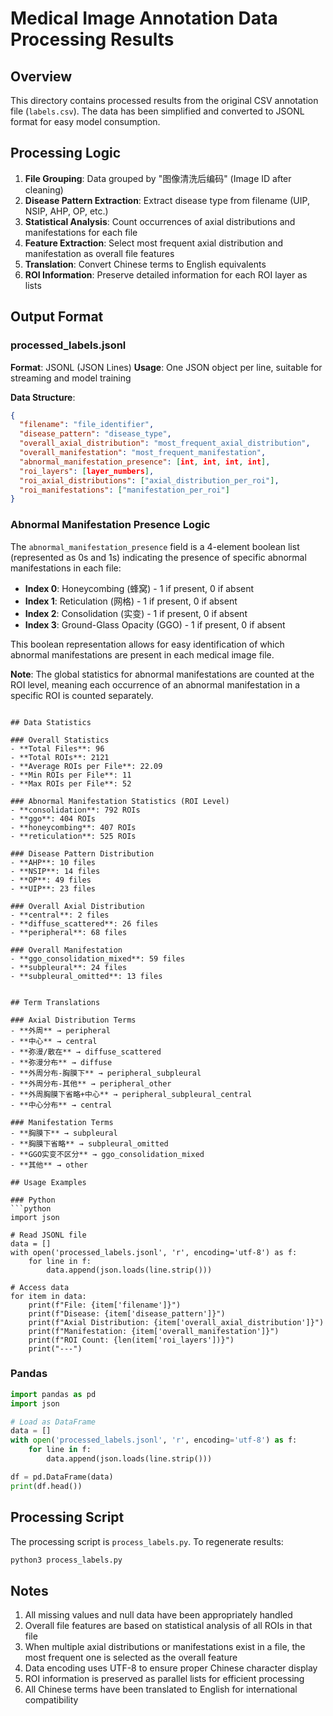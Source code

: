 # Medical Image Annotation Data Processing Results

## Overview

This directory contains processed results from the original CSV annotation file (`labels.csv`). The data has been simplified and converted to JSONL format for easy model consumption.

## Processing Logic

1. **File Grouping**: Data grouped by "图像清洗后编码" (Image ID after cleaning)
2. **Disease Pattern Extraction**: Extract disease type from filename (UIP, NSIP, AHP, OP, etc.)
3. **Statistical Analysis**: Count occurrences of axial distributions and manifestations for each file
4. **Feature Extraction**: Select most frequent axial distribution and manifestation as overall file features
5. **Translation**: Convert Chinese terms to English equivalents
6. **ROI Information**: Preserve detailed information for each ROI layer as lists

## Output Format

### processed_labels.jsonl
**Format**: JSONL (JSON Lines)
**Usage**: One JSON object per line, suitable for streaming and model training

**Data Structure**:
```json
{
  "filename": "file_identifier",
  "disease_pattern": "disease_type",
  "overall_axial_distribution": "most_frequent_axial_distribution",
  "overall_manifestation": "most_frequent_manifestation",
  "abnormal_manifestation_presence": [int, int, int, int],
  "roi_layers": [layer_numbers],
  "roi_axial_distributions": ["axial_distribution_per_roi"],
  "roi_manifestations": ["manifestation_per_roi"]
}
```

### Abnormal Manifestation Presence Logic
The `abnormal_manifestation_presence` field is a 4-element boolean list (represented as 0s and 1s) indicating the presence of specific abnormal manifestations in each file:
- **Index 0**: Honeycombing (蜂窝) - 1 if present, 0 if absent
- **Index 1**: Reticulation (网格) - 1 if present, 0 if absent  
- **Index 2**: Consolidation (实变) - 1 if present, 0 if absent
- **Index 3**: Ground-Glass Opacity (GGO) - 1 if present, 0 if absent

This boolean representation allows for easy identification of which abnormal manifestations are present in each medical image file.

**Note**: The global statistics for abnormal manifestations are counted at the ROI level, meaning each occurrence of an abnormal manifestation in a specific ROI is counted separately.
```

## Data Statistics

### Overall Statistics
- **Total Files**: 96
- **Total ROIs**: 2121
- **Average ROIs per File**: 22.09
- **Min ROIs per File**: 11
- **Max ROIs per File**: 52

### Abnormal Manifestation Statistics (ROI Level)
- **consolidation**: 792 ROIs
- **ggo**: 404 ROIs
- **honeycombing**: 407 ROIs
- **reticulation**: 525 ROIs

### Disease Pattern Distribution
- **AHP**: 10 files
- **NSIP**: 14 files
- **OP**: 49 files
- **UIP**: 23 files

### Overall Axial Distribution
- **central**: 2 files
- **diffuse_scattered**: 26 files
- **peripheral**: 68 files

### Overall Manifestation
- **ggo_consolidation_mixed**: 59 files
- **subpleural**: 24 files
- **subpleural_omitted**: 13 files


## Term Translations

### Axial Distribution Terms
- **外周** → peripheral
- **中心** → central
- **弥漫/散在** → diffuse_scattered
- **弥漫分布** → diffuse
- **外周分布-胸膜下** → peripheral_subpleural
- **外周分布-其他** → peripheral_other
- **外周胸膜下省略+中心** → peripheral_subpleural_central
- **中心分布** → central

### Manifestation Terms
- **胸膜下** → subpleural
- **胸膜下省略** → subpleural_omitted
- **GGO实变不区分** → ggo_consolidation_mixed
- **其他** → other

## Usage Examples

### Python
```python
import json

# Read JSONL file
data = []
with open('processed_labels.jsonl', 'r', encoding='utf-8') as f:
    for line in f:
        data.append(json.loads(line.strip()))

# Access data
for item in data:
    print(f"File: {item['filename']}")
    print(f"Disease: {item['disease_pattern']}")
    print(f"Axial Distribution: {item['overall_axial_distribution']}")
    print(f"Manifestation: {item['overall_manifestation']}")
    print(f"ROI Count: {len(item['roi_layers'])}")
    print("---")
```

### Pandas
```python
import pandas as pd
import json

# Load as DataFrame
data = []
with open('processed_labels.jsonl', 'r', encoding='utf-8') as f:
    for line in f:
        data.append(json.loads(line.strip()))

df = pd.DataFrame(data)
print(df.head())
```

## Processing Script

The processing script is `process_labels.py`. To regenerate results:

```bash
python3 process_labels.py
```

## Notes

1. All missing values and null data have been appropriately handled
2. Overall file features are based on statistical analysis of all ROIs in that file
3. When multiple axial distributions or manifestations exist in a file, the most frequent one is selected as the overall feature
4. Data encoding uses UTF-8 to ensure proper Chinese character display
5. ROI information is preserved as parallel lists for efficient processing
6. All Chinese terms have been translated to English for international compatibility
